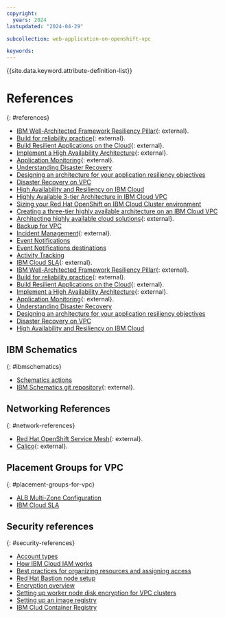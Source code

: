 ```yaml
---
copyright:
  years: 2024
lastupdated: "2024-04-29"

subcollection: web-application-on-openshift-vpc

keywords:
---
```

{{site.data.keyword.attribute-definition-list}}

# References
{: #references}

- [IBM Well-Architected Framework Resiliency Pillar](https://www.ibm.com/architectures/well-architected/resiliency){: external}.
- [Build for reliability practice](https://www.ibm.com/garage/method/practices/manage/build-for-reliability){: external}.
- [Build Resilient Applications on the Cloud](https://www.ibm.com/cloud/architecture/architectures/resilience){: external}.
- [Implement a High Availability Architecture](https://www.ibm.com/garage/method/practices/manage/practice_high_availabilityAutomate){: external}.
- [Application Monitoring](https://www.ibm.com/garage/method/practices/manage/practice_automated_monitoring){: external}.
- [Understanding Disaster Recovery](/docs/overview?topic=overview-understanding-dr)
- [Designing an architecture for your application resiliency objectives](/docs/overview?topic=overview-bcdr-app-recovery)
- [Disaster Recovery on VPC](/docs/ha-infrastructure?topic=ha-infrastructure-ha-dr-backup-restore)
- [High Availability and Resiliency on IBM Cloud](/docs/ha-infrastructure?topic=ha-infrastructure-landing-about-ha-dr-backup)
- [Highly Available 3-tier Architecture in IBM Cloud VPC](/docs/ha-infrastructure?topic=ha-infrastructure-components-three-tier-architecture)
- [Sizing your Red Hat OpenShift on IBM Cloud Cluster environment](/docs/OpenShift?topic=OpenShift-strategy)
- [Creating a three-tier highly available architecture on an IBM Cloud VPC](/docs/ha-infrastructure?topic=ha-infrastructure-create-three-tier-architecture)
- [Architecting highly available cloud solutions](https://www.ibm.com/garage/method/practices/run/cloud-platform-for-ha){: external}.
- [Backup for VPC](/docs/vpc?topic=vpc-backup-service-about)
- [Incident Management](https://www.ibm.com/cloud/architecture/architectures/incidentManagementDomain/){: external}.
- [Event Notifications](/docs/event-notifications?topic=event-notifications-en-overview)
- [Event Notifications destinations](/docs/event-notifications?topic=event-notifications-en-destinations-servicenow)
- [Activity Tracking](/docs/activity-tracker?topic=activity-tracker-getting-started)
- [IBM Cloud SLA](https://www.ibm.com/support/customer/csol/terms/?id=i126-9268&amp;lc=en\#detail-document){: external}.
- [IBM Well-Architected Framework Resiliency Pillar](https://www.ibm.com/architectures/well-architected/resiliency){: external}.
- [Build for reliability practice](https://www.ibm.com/garage/method/practices/manage/build-for-reliability){: external}.
- [Build Resilient Applications on the Cloud](https://www.ibm.com/cloud/architecture/architectures/resilience){: external}.
- [Implement a High Availability Architecture](https://www.ibm.com/garage/method/practices/manage/practice_high_availabilityAutomate){: external}.
- [Application Monitoring](https://www.ibm.com/garage/method/practices/manage/practice_automated_monitoring){: external}.
- [Understanding Disaster Recovery](/docs/overview?topic=overview-understanding-dr)
- [Designing an architecture for your application resiliency objectives](/docs/overview?topic=overview-bcdr-app-recovery)
- [Disaster Recovery on VPC](/docs/ha-infrastructure?topic=ha-infrastructure-ha-dr-backup-restore)
- [High Availability and Resiliency on IBM Cloud](/docs/ha-infrastructure?topic=ha-infrastructure-landing-about-ha-dr-backup)

## IBM Schematics
{: #ibmschematics}

- [Schematics actions](/docs/schematics?topic=schematics-sc-actions)
- [IBM Schematics git repository](https://github.com/Cloud-Schematics/){: external}.

## Networking References
{: #network-references}

- [Red Hat OpenShift Service Mesh](https://www.redhat.com/en/technologies/cloud-computing/openshift/what-is-openshift-service-mesh){: external}.
- [Calico](https://github.com/projectcalico/calico){: external}.

## Placement Groups for VPC
{: #placement-groups-for-vpc}

- [ALB Multi-Zone Configuration](/docs/vpc?topic=vpc-load-balancers-about&interface=api#horizontal-scaling)
- [IBM Cloud SLA](https://www.ibm.com/support/customer/csol/terms/?id=i126-9268&lc=en#detail-document)

## Security references
{: #security-references}

- [Account types](/docs/account?topic=account-accounts&interface=ui)
- [How IBM Cloud IAM works](/docs/account?topic=account-iamoverview)
- [Best practices for organizing resources and assigning access](/docs/account?topic=account-account_setup&interface=ui)
- [Red Hat Bastion node setup](https://cloud.ibm.com/docs/vmwaresolutions?topic=vmwaresolutions-openshift-runbook-runbook-bastion-intro)
- [Encryption overview](/docs/openshift?topic=openshift-encryption)
- [Setting up worker node disk encryption for VPC clusters](/docs/openshift?topic=openshift-encryption-vpc-worker-disks)
- [Setting up an image registry](/docs/openshift?topic=openshift-registry)
- [IBM Clud Container Registry](/docs/Registry?topic=Registry-getting-started)

